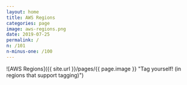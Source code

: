 ```yaml
---
layout: home
title: AWS Regions
categories: page
image: aws-regions.png
date: 2019-07-25
permalink: /
n: /101
n-minus-one: /100
---
```


![AWS Regions]({{ site.url }}/pages/{{ page.image }} "Tag yourself! (in regions that support tagging)")
